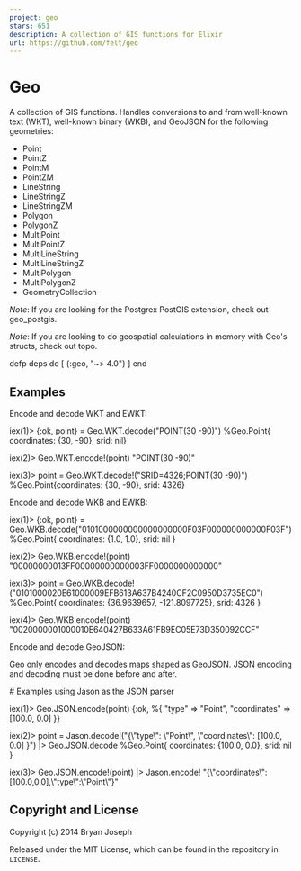 ```yaml
---
project: geo
stars: 651
description: A collection of GIS functions for Elixir
url: https://github.com/felt/geo
---
```


Geo
===

A collection of GIS functions. Handles conversions to and from well-known text (WKT), well-known binary (WKB), and GeoJSON for the following geometries:

-   Point
-   PointZ
-   PointM
-   PointZM
-   LineString
-   LineStringZ
-   LineStringZM
-   Polygon
-   PolygonZ
-   MultiPoint
-   MultiPointZ
-   MultiLineString
-   MultiLineStringZ
-   MultiPolygon
-   MultiPolygonZ
-   GeometryCollection

_Note_: If you are looking for the Postgrex PostGIS extension, check out geo\_postgis.

_Note_: If you are looking to do geospatial calculations in memory with Geo's structs, check out topo.

defp deps do
  \[
    {:geo, "~> 4.0"}
  \]
end

Examples
--------

Encode and decode WKT and EWKT:

iex(1)\> {:ok, point} \= Geo.WKT.decode("POINT(30 -90)")
%Geo.Point{ coordinates: {30, \-90}, srid: nil}

iex(2)\> Geo.WKT.encode!(point)
"POINT(30 -90)"

iex(3)\> point \= Geo.WKT.decode!("SRID=4326;POINT(30 -90)")
%Geo.Point{coordinates: {30, \-90}, srid: 4326}

Encode and decode WKB and EWKB:

iex(1)\> {:ok, point} \= Geo.WKB.decode("0101000000000000000000F03F000000000000F03F")
%Geo.Point{ coordinates: {1.0, 1.0}, srid: nil }

iex(2)\> Geo.WKB.encode!(point)
"00000000013FF00000000000003FF0000000000000"

iex(3)\> point \= Geo.WKB.decode!("0101000020E61000009EFB613A637B4240CF2C0950D3735EC0")
%Geo.Point{ coordinates: {36.9639657, \-121.8097725}, srid: 4326 }

iex(4)\> Geo.WKB.encode!(point)
"0020000001000010E640427B633A61FB9EC05E73D350092CCF"

Encode and decode GeoJSON:

Geo only encodes and decodes maps shaped as GeoJSON. JSON encoding and decoding must be done before and after.

\# Examples using Jason as the JSON parser

iex(1)\> Geo.JSON.encode(point)
{:ok, %{ "type" \=> "Point", "coordinates" \=> \[100.0, 0.0\] }}

iex(2)\> point \= Jason.decode!("{\\"type\\": \\"Point\\", \\"coordinates\\": \[100.0, 0.0\] }") |> Geo.JSON.decode
%Geo.Point{ coordinates: {100.0, 0.0}, srid: nil }

iex(3)\> Geo.JSON.encode!(point) |> Jason.encode!
"{\\"coordinates\\":\[100.0,0.0\],\\"type\\":\\"Point\\"}"

Copyright and License
---------------------

Copyright (c) 2014 Bryan Joseph

Released under the MIT License, which can be found in the repository in `LICENSE`.
